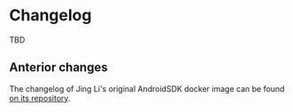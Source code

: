 # Changelog

TBD

## Anterior changes
The changelog of Jing Li's original AndroidSDK docker image can be found [on its repository](https://github.com/thyrlian/AndroidSDK/blob/master/CHANGELOG.md).